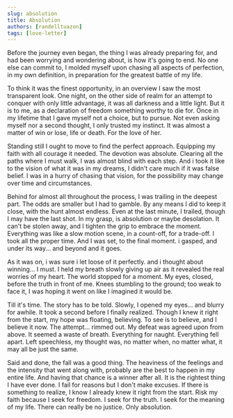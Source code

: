 ```yaml
---
slug: absolution
title: Absolution
authors: [randelltuazon]
tags: [love-letter]
---
```


Before the journey even began, the thing I was already preparing for, and had been worrying and wondering
about, is how it's going to end. No one else can commit to, I molded myself upon chasing all aspects of
perfection, in my own definition, in preparation for the greatest battle of my life.

To think it was the finest opportunity, in an overview I saw the most transparent look. One night, on the
other side of realm for an attempt to conquer with only little advantage, it was all darkness and a little light.
But it is to me, as a declaration of freedom something worthy to die for. Once in my lifetime that I gave myself
not a choice, but to pursue. Not even asking myself nor a second thought, I only trusted my instinct. It was
almost a matter of win or lose, life or death. For the love of her.

Standing still I ought to move to find the perfect approach. Equipping my faith with all courage it needed. The
devotion was absolute. Clearing all the paths where I must walk, I was almost blind with each step. And i took
it like to the vision of what it was in my dreams, I didn't care much if it was false belief. I was in a hurry of chasing
that vision, for the possibility may change over time and circumstances.

Behind for almost all throughout the process, I was trailing in the deepest part. The odds are smaller but I had
to gamble. By any means I did to keep it close, with the hunt almost endless. Even at the last minute, I trailed,
though I may have the last shot. In my grasp, is absolution or maybe desolation. It can't be stolen away, and I
tighten the grip to embrace the moment. Everything was like a slow motion scene, in a count-off, for a trade-off.
I took all the proper time. And I was set, to the final moment. i gasped, and under its way... and beyond and it goes.

As it was on, i was sure i let loose of it perfectly. and i thought about winning... I must. I held my breath slowly
giving up air as it revealed the real worries of my heart. The world stopped for a moment. My eyes, closed, before
the truth in front of me. Knees stumbling to the ground; too weak to face it, I was hoping it went on like I imagined it would be.

Till it's time. The story has to be told. Slowly, I opened my eyes... and blurry for awhile. It took a second before
I finally realized. Though I knew it right from the start, my hope was floating, believing. To see is to believe, and I
believe it now. The attempt... rimmed out. My defeat was agreed upon from above. It seemed a waste of breath.
Everything for naught. Everything fell apart. Left speechless, my thought was, no matter when, no matter what, it may all
be just the same.

Said and done, the fall was a good thing. The heaviness of the feelings and the intensity that went along with,
probably are the best to happen in my entire life. And having that chance is a winner after all. It is the rightest
thing I have ever done. I fail for reasons but I don't make excuses. If there is something to realize, I know I already knew it right from the start. Risk my faith because I seek for freedom. I seek for the truth. I seek for the meaning of my life. There can really be no justice. Only absolution.

